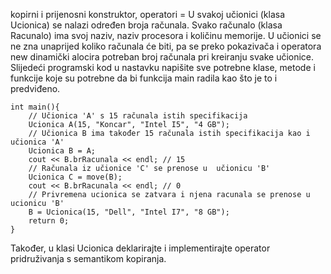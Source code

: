 kopirni i prijenosni konstruktor, operatori =
U svakoj učionici (klasa Ucionica) se nalazi određen broja računala. Svako računalo (klasa Racunalo) ima svoj naziv, naziv procesora i količinu memorije. U učionici se ne zna unaprijed koliko računala će biti, pa se preko pokazivača i operatora new dinamički alocira potreban broj računala pri kreiranju svake učionice. Slijedeći programski kod u nastavku napišite sve potrebne klase, metode i funkcije koje su potrebne da bi funkcija main radila kao što je to i predviđeno.
```
int main(){
	// Učionica 'A' s 15 računala istih specifikacija
	Ucionica A(15, "Koncar", "Intel I5", "4 GB"); 
	// Učionica B ima također 15 računala istih specifikacija kao i učionica 'A'
	Ucionica B = A;	
	cout << B.brRacunala << endl; // 15
	// Računala iz učionice 'C' se prenose u  učionicu 'B'
	Ucionica C = move(B);
	cout << B.brRacunala << endl; // 0
	// Privremena ucionica se zatvara i njena racunala se prenose u ucionicu 'B'
	B = Ucionica(15, "Dell", "Intel I7", "8 GB");	
	return 0;
}
```
Također, u klasi Ucionica deklarirajte i implementirajte operator pridruživanja s semantikom kopiranja.

